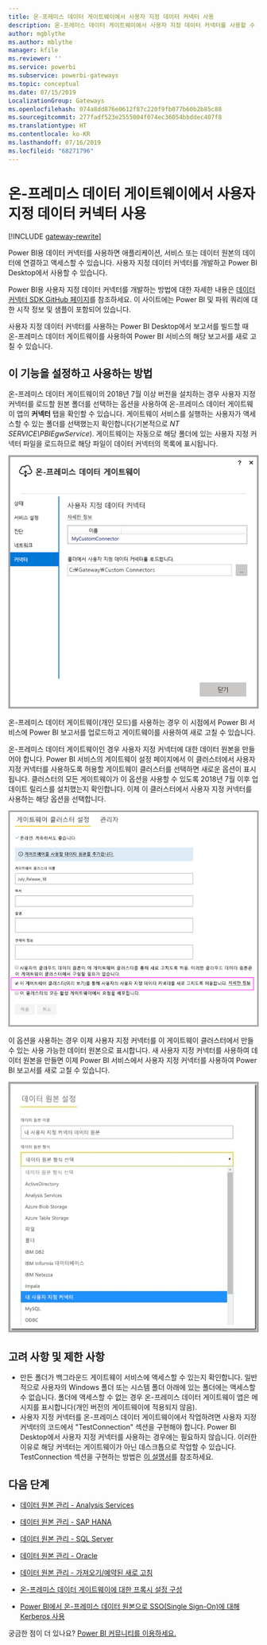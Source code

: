 ```yaml
---
title: 온-프레미스 데이터 게이트웨이에서 사용자 지정 데이터 커넥터 사용
description: 온-프레미스 데이터 게이트웨이에서 사용자 지정 데이터 커넥터를 사용할 수 있습니다.
author: mgblythe
ms.author: mblythe
manager: kfile
ms.reviewer: ''
ms.service: powerbi
ms.subservice: powerbi-gateways
ms.topic: conceptual
ms.date: 07/15/2019
LocalizationGroup: Gateways
ms.openlocfilehash: 074a8dd876e0612f87c220f9fb077b60b2b85c88
ms.sourcegitcommit: 277fadf523e2555004f074ec36054bbddec407f8
ms.translationtype: HT
ms.contentlocale: ko-KR
ms.lasthandoff: 07/16/2019
ms.locfileid: "68271796"
---
```

# <a name="use-custom-data-connectors-with-the-on-premises-data-gateway"></a>온-프레미스 데이터 게이트웨이에서 사용자 지정 데이터 커넥터 사용

[!INCLUDE [gateway-rewrite](includes/gateway-rewrite.md)]

Power BI용 데이터 커넥터를 사용하면 애플리케이션, 서비스 또는 데이터 원본의 데이터에 연결하고 액세스할 수 있습니다. 사용자 지정 데이터 커넥터를 개발하고 Power BI Desktop에서 사용할 수 있습니다.

Power BI용 사용자 지정 데이터 커넥터를 개발하는 방법에 대한 자세한 내용은 [데이터 커넥터 SDK GitHub 페이지](http://aka.ms/dataconnectors)를 참조하세요. 이 사이트에는 Power BI 및 파워 쿼리에 대한 시작 정보 및 샘플이 포함되어 있습니다.

사용자 지정 데이터 커넥터를 사용하는 Power BI Desktop에서 보고서를 빌드할 때 온-프레미스 데이터 게이트웨이를 사용하여 Power BI 서비스의 해당 보고서를 새로 고칠 수 있습니다.

## <a name="how-to-enable-and-use-this-capability"></a>이 기능을 설정하고 사용하는 방법

온-프레미스 데이터 게이트웨이의 2018년 7월 이상 버전을 설치하는 경우 사용자 지정 커넥터를 로드할 원본 폴더를 선택하는 옵션을 사용하여 온-프레미스 데이터 게이트웨이 앱의 **커넥터** 탭을 확인할 수 있습니다. 게이트웨이 서비스를 실행하는 사용자가 액세스할 수 있는 폴더를 선택했는지 확인합니다(기본적으로 *NT SERVICE\PBIEgwService*). 게이트웨이는 자동으로 해당 폴더에 있는 사용자 지정 커넥터 파일을 로드하므로 해당 파일이 데이터 커넥터의 목록에 표시됩니다.

![사용자 지정 커넥터 1](media/service-gateway-custom-connectors/gateway-onprem-customconnector1.png)

온-프레미스 데이터 게이트웨이(개인 모드)를 사용하는 경우 이 시점에서 Power BI 서비스에 Power BI 보고서를 업로드하고 게이트웨이를 사용하여 새로 고칠 수 있습니다.

온-프레미스 데이터 게이트웨이인 경우 사용자 지정 커넥터에 대한 데이터 원본을 만들어야 합니다. Power BI 서비스의 게이트웨이 설정 페이지에서 이 클러스터에서 사용자 지정 커넥터를 사용하도록 허용할 게이트웨이 클러스터를 선택하면 새로운 옵션이 표시됩니다. 클러스터의 모든 게이트웨이가 이 옵션을 사용할 수 있도록 2018년 7월 이후 업데이트 릴리스를 설치했는지 확인합니다. 이제 이 클러스터에서 사용자 지정 커넥터를 사용하는 해당 옵션을 선택합니다.

![사용자 지정 커넥터 2](media/service-gateway-custom-connectors/gateway-onprem-customconnector2.png)

이 옵션을 사용하는 경우 이제 사용자 지정 커넥터를 이 게이트웨이 클러스터에서 만들 수 있는 사용 가능한 데이터 원본으로 표시합니다. 새 사용자 지정 커넥터를 사용하여 데이터 원본을 만들면 이제 Power BI 서비스에서 사용자 지정 커넥터를 사용하여 Power BI 보고서를 새로 고칠 수 있습니다.

![사용자 지정 커넥터 3](media/service-gateway-custom-connectors/gateway-onprem-customconnector3.png)

## <a name="considerations-and-limitations"></a>고려 사항 및 제한 사항

* 만든 폴더가 백그라운드 게이트웨이 서비스에 액세스할 수 있는지 확인합니다. 일반적으로 사용자의 Windows 폴더 또는 시스템 폴더 아래에 있는 폴더에는 액세스할 수 없습니다. 폴더에 액세스할 수 없는 경우 온-프레미스 데이터 게이트웨이 앱은 메시지를 표시합니다(개인 버전의 게이트웨이에 적용되지 않음).
* 사용자 지정 커넥터를 온-프레미스 데이터 게이트웨이에서 작업하려면 사용자 지정 커넥터의 코드에서 "TestConnection" 섹션을 구현해야 합니다. Power BI Desktop에서 사용자 지정 커넥터를 사용하는 경우에는 필요하지 않습니다. 이러한 이유로 해당 커넥터는 게이트웨이가 아닌 데스크톱으로 작업할 수 있습니다. TestConnection 섹션을 구현하는 방법은 [이 설명서](https://github.com/Microsoft/DataConnectors/blob/master/docs/m-extensions.md#implementing-testconnection-for-gateway-support)를 참조하세요.

## <a name="next-steps"></a>다음 단계

* [데이터 원본 관리 - Analysis Services](service-gateway-enterprise-manage-ssas.md)  
* [데이터 원본 관리 - SAP HANA](service-gateway-enterprise-manage-sap.md)  
* [데이터 원본 관리 - SQL Server](service-gateway-enterprise-manage-sql.md)  
* [데이터 원본 관리 - Oracle](service-gateway-onprem-manage-oracle.md)  
* [데이터 원본 관리 - 가져오기/예약된 새로 고침](service-gateway-enterprise-manage-scheduled-refresh.md)  

* [온-프레미스 데이터 게이트웨이에 대한 프록시 설정 구성](/data-integration/gateway/service-gateway-proxy)  
* [Power BI에서 온-프레미스 데이터 원본으로 SSO(Single Sign-On)에 대해 Kerberos 사용](service-gateway-sso-kerberos.md)  

궁금한 점이 더 있나요? [Power BI 커뮤니티를 이용하세요.](http://community.powerbi.com/)
